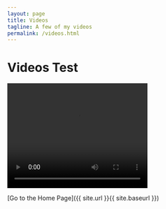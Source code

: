```yaml
---
layout: page
title: Videos
tagline: A few of my videos
permalink: /videos.html
---
```

# Videos Test

<video width="320" height="240" controls>
  <source src="https://github.com/bab223/Hosting/blob/master/your%20small%20back.mp4?raw=true" type="video/mp4">
Your browser does not support the video tag.
</video>


[Go to the Home Page]({{ site.url }}{{ site.baseurl }})
